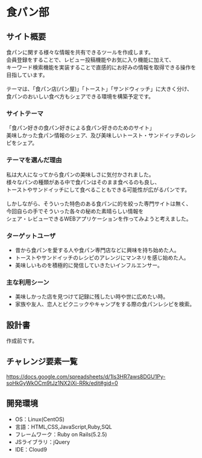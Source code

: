 # 食パン部

## サイト概要
食パンに関する様々な情報を共有できるツールを作成します。<br />
会員登録をすることで、レビュー投稿機能やお気に入り機能に加えて、<br />
キーワード検索機能を実装することで直感的にお好みの情報を取得できる操作を目指しています。<br />
<br />
テーマは、「食パン店(パン屋)」「トースト」「サンドウィッチ」に大きく分け、<br />
食パンのおいしい食べ方もシェアできる環境を構築予定です。

### サイトテーマ
「食パン好きの食パン好きによる食パン好きのためのサイト」<br />
美味しかった食パン情報のシェア、及び美味しいトースト・サンドイッチのレシピをシェア。

### テーマを選んだ理由
私は大人になってから食パンの美味しさに気付かされました。<br />
様々なパンの種類がある中で食パンはそのまま食べるのも良し、<br />
トーストやサンドイッチにして食べることもできる可能性が広がるパンです。<br />
<br />
しかしながら、そういった特色のある食パンに的を絞った専門サイトは無く、<br />
今回自らの手でそういった各々の秘めた素晴らしい情報を<br />
シェア・レビューできるWEBアプリケーションを作ってみようと考えました。

### ターゲットユーザ
- 昔から食パンを愛する人や食パン専門店などに興味を持ち始めた人。
- トーストやサンドイッチのレシピのアレンジにマンネリを感じ始めた人。
- 美味しいものを積極的に発信していきたいインフルエンサー。

### 主な利用シーン
- 美味しかった店を見つけて記録に残したい時や世に広めたい時。
- 家族や友人、恋人とピクニックやキャンプをする際の食パンレシピを検索。

## 設計書
作成前です。

## チャレンジ要素一覧
<https://docs.google.com/spreadsheets/d/1Is3HR7aws8DGU1Py-soHkGyWkOCm9tJz1NX2jXi-RRk/edit#gid=0>

## 開発環境
- OS：Linux(CentOS)
- 言語：HTML,CSS,JavaScript,Ruby,SQL
- フレームワーク：Ruby on Rails(5.2.5)
- JSライブラリ：jQuery
- IDE：Cloud9
